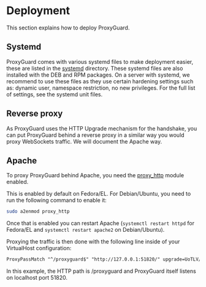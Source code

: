 # Deployment
This section explains how to deploy ProxyGuard.

## Systemd
ProxyGuard comes with various systemd files to make deployment easier, these
are listed in the [systemd](./systemd) directory. These systemd files are also
installed with the DEB and RPM packages. On a server with systemd, we recommend
to use these files as they use certain hardening settings such as: dynamic user,
namespace restriction, no new privileges. For the full list of settings, see the
systemd unit files.

## Reverse proxy
As ProxyGuard uses the HTTP Upgrade mechanism for the handshake, you can put
ProxyGuard behind a reverse proxy in a similar way you would proxy WebSockets
traffic. We will document the Apache way.

## Apache

To proxy ProxyGuard behind Apache, you need the [proxy_http](https://httpd.apache.org/docs/2.4/mod/mod_proxy_http.html) module enabled.

This is enabled by default on Fedora/EL. For Debian/Ubuntu, you need to run the following command to enable it:

```bash
sudo a2enmod proxy_http
```

Once that is enabled you can restart Apache (`systemctl restart httpd` for
Fedora/EL and `systemctl restart apache2` on Debian/Ubuntu).

Proxying the traffic is then done with the following line inside of your VirtualHost configuration:

```apache
ProxyPassMatch "^/proxyguard$" "http://127.0.0.1:51820/" upgrade=UoTLV/1
```

In this example, the HTTP path is /proxyguard and ProxyGuard itself listens on localhost port 51820.
